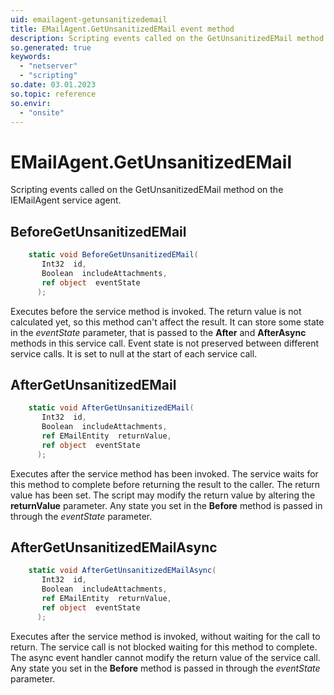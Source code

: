 ```yaml
---
uid: emailagent-getunsanitizedemail
title: EMailAgent.GetUnsanitizedEMail event method
description: Scripting events called on the GetUnsanitizedEMail method on the EMailAgent service agent.
so.generated: true
keywords:
  - "netserver"
  - "scripting"
so.date: 03.01.2023
so.topic: reference
so.envir:
  - "onsite"
---
```

# EMailAgent.GetUnsanitizedEMail

Scripting events called on the <see cref='M:SuperOffice.CRM.Services.IEMailAgent.GetUnsanitizedEMail'>GetUnsanitizedEMail</see> method on the <see cref='IEMailAgent'>IEMailAgent</see>  service agent.

## BeforeGetUnsanitizedEMail
```cs
    static void BeforeGetUnsanitizedEMail(
       Int32  id,
       Boolean  includeAttachments,
       ref object  eventState
      );
```
Executes before the service method is invoked.
The return value is not calculated yet, so this method can't affect the result.
It can store some state in the *eventState* parameter, that is passed to the **After** and **AfterAsync** methods in this service call.
Event state is not preserved between different service calls. It is set to null at the start of each service call.
## AfterGetUnsanitizedEMail
```cs
    static void AfterGetUnsanitizedEMail(
       Int32  id,
       Boolean  includeAttachments,
       ref EMailEntity  returnValue,
       ref object  eventState
      );
```
Executes after the service method has been invoked. The service waits for this method to complete before returning the result to the caller.
The return value has been set. The script may modify the return value by altering the **returnValue** parameter.
Any state you set in the **Before** method is passed in through the *eventState* parameter.
## AfterGetUnsanitizedEMailAsync
```cs
    static void AfterGetUnsanitizedEMailAsync(
       Int32  id,
       Boolean  includeAttachments,
       ref EMailEntity  returnValue,
       ref object  eventState
      );
```
Executes after the service method is invoked, without waiting for the call to return.
The service call is not blocked waiting for this method to complete.
The async event handler cannot modify the return value of the service call.
Any state you set in the **Before** method is passed in through the *eventState* parameter.


